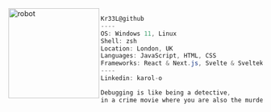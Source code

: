 <img align="left" src="https://github.com/Kr33L/Kr33L/blob/main/Robot-PNG-HD.png?raw=true" alt="robot" width="180"/> 

```csharp
Kr33L@github
----
OS: Windows 11, Linux
Shell: zsh
Location: London, UK
Languages: JavaScript, HTML, CSS
Frameworks: React & Next.js, Svelte & Sveltekit, Tailwind
----
Linkedin: karol-o
```
```css
Debugging is like being a detective,
in a crime movie where you are also the murderer.
```
